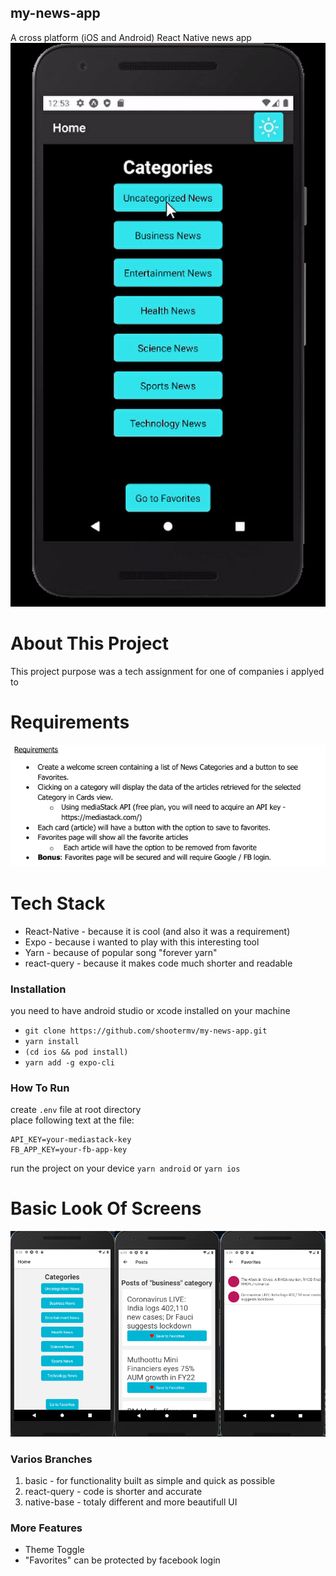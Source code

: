 ## my-news-app

A cross platform (iOS and Android) React Native news app  
![App In Action](./appInAction.gif)

# About This Project

This project purpose was a tech assignment for one of companies i applyed to

# Requirements

![Image of Requirements](./requirements.PNG)

# Tech Stack

- React-Native - because it is cool (and also it was a requirement)
- Expo - because i wanted to play with this interesting tool
- Yarn - because of popular song "forever yarn"
- react-query - because it makes code much shorter and readable

### Installation

you need to have android studio or xcode installed on your machine

- `git clone https://github.com/shootermv/my-news-app.git`
- `yarn install`
- `(cd ios && pod install)`
- `yarn add -g expo-cli`

### How To Run

create `.env` file at root directory  
place following text at the file:

```
API_KEY=your-mediastack-key
FB_APP_KEY=your-fb-app-key
```

run the project on your device
`yarn android` or `yarn ios`

# Basic Look Of Screens

![Image of Screens](./screens.png)

### Varios Branches

1. basic - for functionality built as simple and quick as possible
2. react-query - code is shorter and accurate
3. native-base - totaly different and more beautifull UI

### More Features

- Theme Toggle
- "Favorites" can be protected by facebook login
